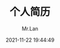 ---
title: 个人简历
date: 2021-11-22 19:44:49
author: 'Mr.Lan'
subSidebar: false
sidebar: false
isComment: false
keys:
    - D4BD6BC618886C32108AC3009B70A821
publish: false
---